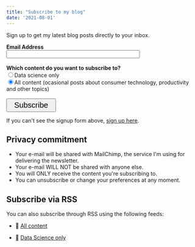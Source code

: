 ```yaml
---
title: "Subscribe to my blog"
date: '2021-08-01'
---
```


Sign up to get my latest blog posts directly to your inbox.

<!-- Begin Mailchimp Signup Form -->

<div id="mc_embed_signup">

<form action="https://outlook.us5.list-manage.com/subscribe/post?u=88de9b935b8985cfde91ed5fa&amp;id=190d593590" method="post" id="mc-embedded-subscribe-form" name="mc-embedded-subscribe-form" class="validate" target="_blank" novalidate>
    <div id="mc_embed_signup_scroll">
    
<div class="mc-field-group">
    <strong><label for="mce-EMAIL">Email Address </label></strong><br>
    <input type="email" value="" name="EMAIL" class="required email" id="mce-EMAIL" style="width: 350px">
</div>
<br>

<div class="mc-field-group input-group">
    <strong>Which content do you want to subscribe to?</strong>
    <br><input type="radio" value="1" name="group[30037]" id="mce-group[30037]-30037-0"><label for="mce-group[30037]-30037-0">Data science only</label>
<br><input type="radio" value="2" name="group[30037]" id="mce-group[30037]-30037-1" checked><label for="mce-group[30037]-30037-1">All content (ocasional posts about consumer technology, productivity and other topics)</label>
</div></br>
    <div id="mce-responses" class="clear">
        <div class="response" id="mce-error-response" style="display:none"></div>
        <div class="response" id="mce-success-response" style="display:none"></div>
        <!-- real people should not fill this in and expect good things - do not remove this or risk form bot signups-->
    <div style="position: absolute; left: -5000px;" aria-hidden="true"><input type="text" name="b_88de9b935b8985cfde91ed5fa_190d593590" tabindex="-1" value=""></div>
<div class="clear"><input type="submit" value="Subscribe" name="subscribe" id="mc-embedded-subscribe" style="height:35px; width:130px; font-size:20px"></div>
    </div>
</form>

</div>

<!--End mc_embed_signup-->

If you can't see the signup form above, [sign up here](https://franciscoyira.us5.list-manage.com/subscribe?u=88de9b935b8985cfde91ed5fa&id=190d593590).

## Privacy commitment

-   Your e-mail will be shared with MailChimp, the service I'm using for delivering the newsletter.
-   Your e-mail WILL NOT be shared with anyone else.
-   You will ONLY receive the content you're subscribing to.
-   You can unsubscribe or change your preferences at any moment.

## Subscribe via RSS

You can also subscribe through RSS using the following feeds:

-   📰 [All content](https://www.franciscoyira.com/post/index.xml)

-   📰 [Data Science only](https://www.franciscoyira.com/categories/data-science/index.xml)
